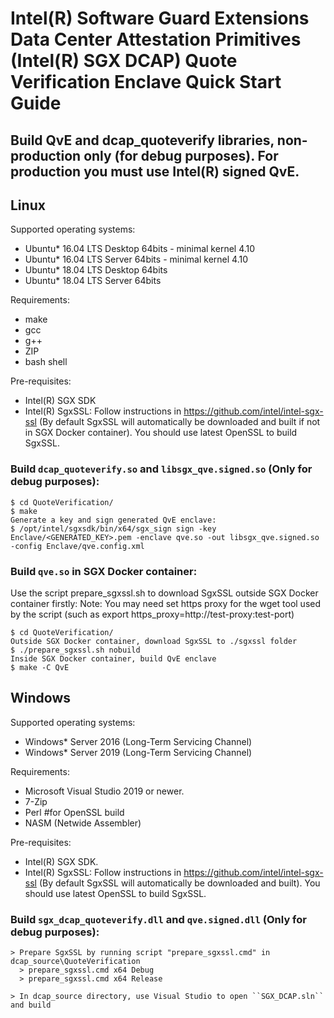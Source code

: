 Intel(R) Software Guard Extensions Data Center Attestation Primitives (Intel(R) SGX DCAP) Quote Verification Enclave Quick Start Guide
================================================

## Build QvE and dcap_quoteverify libraries, non-production only (for debug purposes). For production you must use Intel(R) signed QvE.
## Linux
Supported operating systems:
* Ubuntu* 16.04 LTS Desktop 64bits - minimal kernel 4.10
* Ubuntu* 16.04 LTS Server 64bits - minimal kernel 4.10
* Ubuntu* 18.04 LTS Desktop 64bits
* Ubuntu* 18.04 LTS Server 64bits

Requirements:
* make
* gcc
* g++
* ZIP
* bash shell

Pre-requisites:
* Intel(R) SGX SDK
* Intel(R) SgxSSL: Follow instructions in https://github.com/intel/intel-sgx-ssl (By default SgxSSL will automatically be downloaded and built if not in SGX Docker container). You should use latest OpenSSL to build SgxSSL.

### Build ``dcap_quoteverify.so`` and ``libsgx_qve.signed.so`` (Only for debug purposes):
````
$ cd QuoteVerification/
$ make
Generate a key and sign generated QvE enclave:
$ /opt/intel/sgxsdk/bin/x64/sgx_sign sign -key Enclave/<GENERATED_KEY>.pem -enclave qve.so -out libsgx_qve.signed.so -config Enclave/qve.config.xml
````

### Build ``qve.so`` in SGX Docker container:
Use the script prepare_sgxssl.sh to download SgxSSL outside SGX Docker container firstly:
Note: You may need set https proxy for the wget tool used by the script (such as export https_proxy=http://test-proxy:test-port)
````
$ cd QuoteVerification/
Outside SGX Docker container, download SgxSSL to ./sgxssl folder
$ ./prepare_sgxssl.sh nobuild
Inside SGX Docker container, build QvE enclave
$ make -C QvE
````

## Windows
Supported operating systems:
   * Windows* Server 2016 (Long-Term Servicing Channel)
   * Windows* Server 2019 (Long-Term Servicing Channel)

Requirements:
* Microsoft Visual Studio 2019 or newer.
* 7-Zip
* Perl    #for OpenSSL build
* NASM (Netwide Assembler)

Pre-requisites:
* Intel(R) SGX SDK.
* Intel(R) SgxSSL: Follow instructions in https://github.com/intel/intel-sgx-ssl (By default SgxSSL will automatically be downloaded and built). You should use latest OpenSSL to build SgxSSL.

### Build ``sgx_dcap_quoteverify.dll`` and ``qve.signed.dll`` (Only for debug purposes):
````
> Prepare SgxSSL by running script "prepare_sgxssl.cmd" in dcap_source\QuoteVerification
  > prepare_sgxssl.cmd x64 Debug
  > prepare_sgxssl.cmd x64 Release

> In dcap_source directory, use Visual Studio to open ``SGX_DCAP.sln`` and build
````
